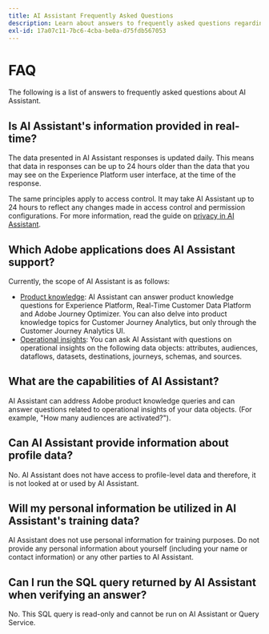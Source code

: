 ```yaml
---
title: AI Assistant Frequently Asked Questions
description: Learn about answers to frequently asked questions regarding AI Assistant
exl-id: 17a07c11-7bc6-4cba-be0a-d75fdb567053
---
```

# FAQ

The following is a list of answers to frequently asked questions about AI Assistant.

## Is AI Assistant's information provided in real-time?

The data presented in AI Assistant responses is updated daily. This means that data in responses can be up to 24 hours older than the data that you may see on the Experience Platform user interface, at the time of the response. 

The same principles apply to access control. It may take AI Assistant up to 24 hours to reflect any changes made in access control and permission configurations. For more information, read the guide on [privacy in AI Assistant](./privacy.md).

## Which Adobe applications does AI Assistant support?

Currently, the scope of AI Assistant is as follows:

* [Product knowledge](./home.md#product-knowledge): AI Assistant can answer product knowledge questions for Experience Platform, Real-Time Customer Data Platform and Adobe Journey Optimizer. You can also delve into product knowledge topics for Customer Journey Analytics, but only through the Customer Journey Analytics UI.
* [Operational insights](./home.md#operational-insights): You can ask AI Assistant with questions on operational insights on the following data objects: attributes, audiences, dataflows, datasets, destinations, journeys, schemas, and sources.

## What are the capabilities of AI Assistant?

AI Assistant can address Adobe product knowledge queries and can answer questions related to operational insights of your data objects. (For example, "How many audiences are activated?").

## Can AI Assistant provide information about profile data?

No. AI Assistant does not have access to profile-level data and therefore, it is not looked at or used by AI Assistant.

## Will my personal information be utilized in AI Assistant's training data?

AI Assistant does not use personal information for training purposes. Do not provide any personal information about yourself (including your name or contact information) or any other parties to AI Assistant.

## Can I run the SQL query returned by AI Assistant when verifying an answer?

No. This SQL query is read-only and cannot be run on AI Assistant or Query Service.